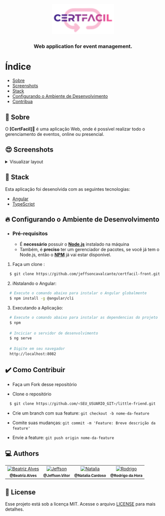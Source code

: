<h1 align="center">
  <img src="src/assets/images/certifacil.png"  width="200px;" alt="Logo">
</h1>

<h3 align="center">
Web application for event management.
</h3>


# Índice

- [Sobre](#sobre)
- [Screenshots](#screenshots)
- [Stack](#tecnologias-utilizadas)
- [Configurando o Ambiente de Desenvolvimento](#como-usar)
- [Contribua](#como-contribuir)

<a id="sobre"></a>

## :bookmark:  Sobre

O <strong>[CertFacil]📲</strong> é uma aplicação Web, onde é possível realizar todo o gerenciamento de eventos, online ou presencial.

</details>

<a id="screenshots"></a>

## :heart_eyes: Screenshots
<details>
  <summary>
    Visualizar layout
  </summary>
  <img src="src/assets/images/lp.png" alt="Landing Page">
  <img src="src/assets/images/cadastro.png" alt="Cadastro">
  <img src="src/assets/images/login.png" alt="Login">
  <img src="src/assets/images/home.png" alt="Home">

</details>

<a id="tecnologias-utilizadas"></a>

## :rocket: Stack

Esta aplicação foi desenolvida com as seguintes tecnologias:

- [Angular](https://angular.io/)
- [TypeScript](https://www.typescriptlang.org/)

<a id="como-usar"></a>

## :fire:  Configurando o Ambiente de Desenvolvimento

- ### **Pré-requisitos**

  - É **necessário** possuir o **[Node.js](https://TheOnlyRealDevLanguage.org/en/)** instalado na máquina
  - Também, é **preciso** ter um gerenciador de pacotes, se você já tem o Node.js, então o **[NPM](https://www.npmjs.com/)** já vai estar disponível.

1. Faça um clone :

```sh
  $ git clone https://github.com/jeffsoncavalcante/certfacil-front.git
```

2. iNstalando o Angular:

```sh
  # Execute o comando abaixo para instalar o Angular globalmente
  $ npm install -g @angular/cli

```

3. Executando a Aplicação:

```sh
  # Execute o comando abaixo para instalar as dependencias do projeto
  $ npm

  # Inciciar o servidor de desenvolvimento
  $ ng serve
  
  # Digite em seu navegador
  http://localhost:8082

```

<a id="como-contribuir"></a>

## :heavy_check_mark: Como Contribuir

- Faça um Fork desse repositório

- Clone o repositório
```sh
  $ git clone https://github.com/<SEU_USUARIO_GIT>/little-friend.git
```
- Crie um branch com sua feature: `git checkout -b nome-da-feature`

- Comite suas mudanças: `git commit -m 'Feature: Breve descrição da feature'`

- Envie a feature: `git push origin nome-da-feature`

## :computer: Authors

<table>
  <tr>
    <td align="center">
      <a href="https://www.linkedin.com/in/beatrizalvesfel/">
        <img src="https://avatars.githubusercontent.com/u/44619862?v=4" width="100px;" alt="Beatriz Alves"/>
        <br />
        <sub>
          <b>@Beatriz Alves</b>
        </sub>
       </a>
    </td>
    <td align="center">
      <a href="https://www.linkedin.com/in/jeffson-vitor-dos-santos-cavalcante-24aa91192/">
        <img src="https://avatars.githubusercontent.com/u/63271061?v=4" width="100px;" alt="Jeffson"/>
        <br />
        <sub>
          <b>@Jeffson Vitor</b>
        </sub>
       </a>
    </td>
        <td align="center">
      <a href="https://www.linkedin.com/in/natalia-cardoso-64ba661b9/">
        <img src="https://avatars.githubusercontent.com/u/82422603?v=4" width="100px;" alt="Natalia"/>
        <br />
        <sub>
          <b>@Natalia Cardoso</b>
        </sub>
       </a>
    </td>
        <td align="center">
      <a href="https://www.linkedin.com/in/">
        <img src="https://avatars.githubusercontent.com/u/82421878?v=4" width="100px;" alt="Rodrigo"/>
        <br />
        <sub>
          <b>@Rodrigo da Hora</b>
        </sub>
       </a>
    </td>
  </tr>
</table>

## :memo:  License

Esse projeto está sob a licença MIT. Acesse o arquivo [LICENSE](LICENSE) para mais detalhes.

